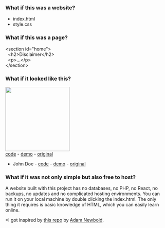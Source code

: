 ### What if this was a website?

- index.html
- style.css

### What if this was a page?

&lt;section id="home"&gt;  
&nbsp;&nbsp;&lt;h2&gt;Disclaimer&lt;/h2&gt;  
&nbsp;&nbsp;&lt;p&gt;...&lt;/p&gt;  
&lt;/section&gt;

### What if it looked like this?

<a href="https://jhvanderschee.github.io/democratizepublishing/matt-mullenweg/"><img src="https://jhvanderschee.github.io/democratizepublishing/matt-mullenweg/images/screenshot.png" style="width: 200px;" /></a>  
[code](matt-mullenweg/) - [demo](https://jhvanderschee.github.io/democratizepublishing/matt-mullenweg/) - [original](https://ma.tt/)

- John Doe - [code](demo/) - [demo](https://jhvanderschee.github.io/democratizepublishing/demo/) - [original](https://john-doe.neocities.org/)

### What if it was not only simple but also free to host?

A website built with this project has no databases, no PHP, no React, no backups, no updates and no complicated hosting environments. You can run it on your local machine by double clicking the index.html. The only thing it requires is basic knowledge of HTML, which you can easily learn online.

*I got inspired by [this repo](https://github.com/cadars/john-doe) by [Adam Newbold](https://www.linkedin.com/in/neatnik/).
